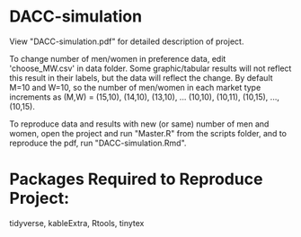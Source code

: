 # DACC-simulation
View "DACC-simulation.pdf" for detailed description of project.

To change number of men/women in preference data, edit 'choose_MW.csv' in data folder. Some graphic/tabular results will not reflect 
this result in their labels, but the data will reflect the change. By default M=10 and W=10, so the number of men/women in each market type increments as (M,W) = (15,10), (14,10), (13,10), ... (10,10), (10,11), (10,15), ..., (10,15).

To reproduce data and results with new (or same) number of men and women, open the project and run "Master.R" from the scripts folder, 
and to reproduce the pdf, run "DACC-simulation.Rmd".

# Packages Required to Reproduce Project:
tidyverse, kableExtra, Rtools, tinytex
